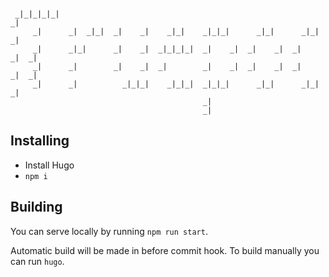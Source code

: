 ```
                                                                             
 _|_|_|_|_|                                                              _|  
     _|      _|  _|_|  _|    _|    _|_|    _|_|_|      _|_|      _|_|    _|  
     _|      _|_|      _|    _|  _|_|_|_|  _|    _|  _|    _|  _|    _|  _|  
     _|      _|        _|    _|  _|        _|    _|  _|    _|  _|    _|  _|  
     _|      _|          _|_|_|    _|_|_|  _|_|_|      _|_|      _|_|    _|  
                                           _|                                
                                           _|                                
```

## Installing
- Install Hugo
- `npm i`

## Building


You can serve locally by running `npm run start`.

Automatic build will be made in before commit hook. To build manually you can run `hugo`. 
